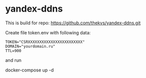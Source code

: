 # yandex-ddns
This is build for repo: https://github.com/thekvs/yandex-ddns.git

Create file token.env with following data:

```
TOKEN="CSRXXXXXXXXXXXXXXXXXXXXXXXX"
DOMAIN="yourdomain.ru"
TTL=900
```
 and run 

docker-compose up -d
